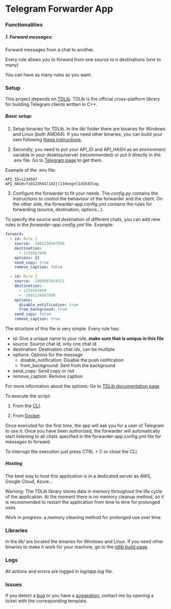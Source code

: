 # Telegram Forwarder App

### Functionalities

##### 1. Forward messages:

Forward messages from a chat to another.

Every rule allows you to forward from one source to n destinations (one to many)

You can have as many rules as you want.

### Setup

This project depends on [TDLib](https://github.com/tdlib/td). TDLib is the official cross-platform library for building Telegram clients written in C++.

##### Basic setup:

1. Setup binaries for TDLib. In the _lib/_ folder there are binaries for Windows and Linux (both AMD64). If you need other binaries, you can build your own following [these instructions](https://tdlib.github.io/td/build.html).

2. Secondly, you need to put your API_ID and API_HASH as an environment variable in your desktop/server (recommended) or put it directly in the .env file. Go to [Telegram page](https://my.telegram.org) to get them.

Example of the .env file:

```
API_ID=1234567
API_HASH=f10123h41l142jl134nngnl143543lep
```

3. Configure the forwarder to fit your needs. The _config.py_ contains the instructions to control the behaviour of the forwarder and the client. On the other side, the forwarder-app.config.yml contains the rules for forwarding (source, destination, options...).

To specify the source and destination of different chats, you can add new rules in the _forwarder-app.config.yml_ file. Example:

```yaml
forward:
  - id: Rule 1
    source: -1001234567890
    destination:
      - 1234567890
    options: {}
    send_copy: true
    remove_caption: false

  - id: Rule 2
    source: -1000987654321
    destination:
      - 1234567890
      - -1001234567890
    options:
      disable_notification: true
      from_background: true
    send_copy: false
    remove_caption: true
```

The structure of this file is very simple. Every rule has:

- id: Give a unique name to your rule, **make sure that is unique in this file**
- source: Source chat id, only one chat id
- destination: Destination chat ids, can be multiple
- options: Options for the message
  - disable_notification: Disable the push notification
  - from_background: Sent from the background
- send_copy: Send copy or not
- remove_caption: Remove caption

For more information about the options: Go to [TDLib documentation page](https://core.telegram.org/tdlib/docs/classtd_1_1td__api_1_1forward_messages.html#a6c645037c9b1fb40a3cad767f7bf2c15)

To execute the script:

1. From the [CLI](docs/cli.md).

2. From [Docker](docs/docker.md).

Once executed for the first time, the app will ask you for a user of Telegram to use it. Once you have been authorized, the forwarder will automatically start listening to all chats specified in the forwarder-app.config.yml file for messages to forward.

To interrupt the execution just press CTRL + C or close the CLI.

##### Hosting

The best way to host this application is in a dedicated server as AWS, Google Cloud, Azure...

Warning: The TDLib library stores data in memory throughout the life cycle of the application. At the moment there is no memory cleanup method, so it is recommended to restart the application from time to time for prolonged uses.

Work in progress: a memory cleaning method for prolonged use over time

### Libraries

In the _lib/_ are located the binaries for Windows and Linux. If you need other binaries to make it work for your machine, go to the [tdlib build page](https://tdlib.github.io/td/build.html).

### Logs

All actions and errors are logged in _log/app.log_ file.

### Issues

If you detect a [bug](.github/bug_report.md) or you have a [suggestion](.github/feature_request.md), contact me by opening a ticket with the corresponding template.

